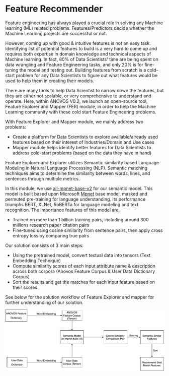 # Feature Recommender

Feature engineering has always played a crucial role in solving any Machine learning (ML) related problems.
Features/Predictors decide whether the Machine Learning projects are successful or not.

However, coming up with good & intuitive features is not an easy task.
Identifying list of potential features to build is a very hard to come up and requires both expertise in domain
knowledge and technical aspects of Machine learning. In fact, 80% of Data Scientists' time are being spent on data 
wrangling and Feature Engineering tasks, and only 20% is for fine-tuning the model and testing out.
Building features from scratch is a cold-start problem for any Data Scientists to figure out what features
would be used to help them in creating their models.

There are many tools to help Data Scientist to narrow down the features, but they are either not scalable,
or very comprehensive to understand and operate. Here, within ANOVOS V0.2, we launch an open-source tool,
Feature Explorer and Mapper (FER) module, in order to help the Machine Learning community with these cold
start Feature Engineering problems. 

With Feature Explorer and Mapper module, we mainly address two problems:

- Create a platform for Data Scientists to explore available/already used features based on their interest of
  Industries/Domain and Use cases
- Mapper module helps identify better features for Data Scientists to address cold-start problems (based on the data they have in hand)

Feature Explorer and Explorer utilizes Semantic similarity based Language Modeling in
Natural Language Processing (NLP).
Semantic matching techniques aims to determine the similarity between words, lines,
and sentences through multiple metrics.

In this module, we use [all-mpnet-base-v2](https://huggingface.co/sentence-transformers/all-mpnet-base-v2)
for our semantic model. This model is built based upon Microsoft [Mpnet](https://arxiv.org/abs/2004.09297) base model,
masked and permuted pre-training for language understanding. Its performance triumphs BERT, XLNet, RoBERTa for 
language modeling and text recognition. The importance features of this model are,

- Trained on more than 1 billion training pairs, including around 300 millions research paper citation pairs
- Fine-tuned using cosine similarity from sentence pairs, then apply cross entropy loss by comparing true pairs

Our solution consists of 3 main steps:

- Using the pretrained model, convert textual data into tensors (Text Embedding Technique)
- Compute similarity scores of each input attribute name & description across both corpora
  (Anovos Feature Corpus & User Data Dictionary Corpus)
- Sort the results and get the matches for each input feature based on their scores

See below for the solution workflow of Feature Explorer and mapper for further understanding of our solution.

![Solution Details Diagram](../assets/Feature_Recommender_Workflow.png)
